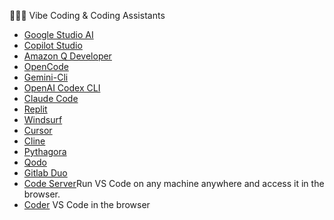  👨🏻‍💻 Vibe Coding &  Coding Assistants

- [Google Studio AI](https://aistudio.google.com/)
- [Copilot Studio](https://www.microsoft.com/en-us/microsoft-copilot/blog/copilot-studio/)
- [Amazon Q Developer](https://aws.amazon.com/es/q/developer/)
- [OpenCode](https://github.com/opencode-ai/opencode)
- [Gemini-Cli](https://github.com/google-gemini/gemini-cli)
- [OpenAI Codex CLI](https://github.com/openai/codex)
- [Claude Code](https://docs.anthropic.com/en/docs/agents-and-tools/claude-code/overview)
- [Replit](https://replit.com/)
- [Windsurf](https://windsurf.com/editor)
- [Cursor](https://www.cursor.com/)
- [Cline](https://cline.bot/)
- [Pythagora](https://www.pythagora.ai/)
- [Qodo](https://www.qodo.ai/)
- [Gitlab Duo](https://about.gitlab.com/gitlab-duo/)
- [Code Server](https://github.com/coder/code-server)Run VS Code on any machine anywhere and access it in the browser.
- [Coder](https://coder.com/) VS Code in the browser

